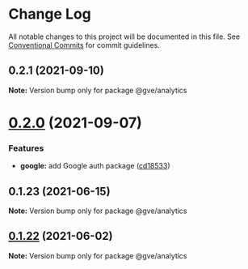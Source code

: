 # Change Log

All notable changes to this project will be documented in this file.
See [Conventional Commits](https://conventionalcommits.org) for commit guidelines.

## 0.2.1 (2021-09-10)

**Note:** Version bump only for package @gve/analytics





# [0.2.0](https://github.com/mattnorris/essentials/compare/@gve/analytics@0.1.23...@gve/analytics@0.2.0) (2021-09-07)


### Features

* **google:** add Google auth package ([cd18533](https://github.com/mattnorris/essentials/commit/cd185337daa5f2651d5d8e21eebad673de5c7f5d))





## 0.1.23 (2021-06-15)

**Note:** Version bump only for package @gve/analytics





## [0.1.22](https://www-github.cisco.com/matnorri/essentials/compare/@gve/analytics@0.1.21...@gve/analytics@0.1.22) (2021-06-02)

**Note:** Version bump only for package @gve/analytics
